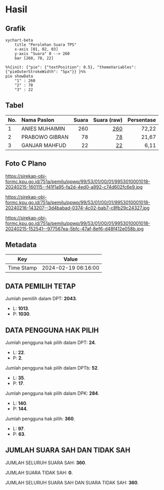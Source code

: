 # Hasil

## Grafik

```mermaid
xychart-beta
    title "Perolehan Suara TPS"
    x-axis [01, 02, 03]
    y-axis "Suara" 0 --> 260
    bar [260, 78, 22]
```

```mermaid
%%{init: {"pie": {"textPosition": 0.5}, "themeVariables": {"pieOuterStrokeWidth": "5px"}} }%%
pie showData
    "1" : 260
    "2" : 78
    "3" : 22
```

## Tabel

| No. | Nama Paslon    | Suara | Suara (raw) | Persentase |
|:--- |:-------------- | -----:| -----------:| ----------:|
| 1   | ANIES MUHAIMIN | 260   | [260][p-1]  | 72,22      |
| 2   | PRABOWO GIBRAN | 78    | [78][p-2]   | 21,67      |
| 3   | GANJAR MAHFUD  | 22    | [22][p-3]   | 6,11       |


[p-1]: https://github.com/gigit-pemilu/pemilu-2024-99-luar-negeri/blob/main/pilpres/hitung-suara/sub/99-luar-negeri/sub/53-jeddah-arab-saudi/sub/01-jeddah-arab-saudi/sub/0001-jeddah-arab-saudi/sub/018-ksk-006/sub/paslon-1.txt
[p-2]: https://github.com/gigit-pemilu/pemilu-2024-99-luar-negeri/blob/main/pilpres/hitung-suara/sub/99-luar-negeri/sub/53-jeddah-arab-saudi/sub/01-jeddah-arab-saudi/sub/0001-jeddah-arab-saudi/sub/018-ksk-006/sub/paslon-2.txt
[p-3]: https://github.com/gigit-pemilu/pemilu-2024-99-luar-negeri/blob/main/pilpres/hitung-suara/sub/99-luar-negeri/sub/53-jeddah-arab-saudi/sub/01-jeddah-arab-saudi/sub/0001-jeddah-arab-saudi/sub/018-ksk-006/sub/paslon-3.txt

## Foto C Plano

https://sirekap-obj-formc.kpu.go.id/751a/pemilu/ppwp/99/53/01/00/01/9953010001018-20240215-160115--f41f1a95-fa2d-4ed0-a992-c74d602fc6e9.jpg

https://sirekap-obj-formc.kpu.go.id/751a/pemilu/ppwp/99/53/01/00/01/9953010001018-20240216-143207--3d4babad-0374-4c02-bab7-c8fb29c24327.jpg

https://sirekap-obj-formc.kpu.go.id/751a/pemilu/ppwp/99/53/01/00/01/9953010001018-20240215-152541--977567ea-5bfc-47af-8ef6-d48f412e058b.jpg


## Metadata

| Key        | Value               |
| ---------- | ------------------- |
| Time Stamp | 2024-02-19 06:16:00 |


## DATA PEMILIH TETAP

Jumlah pemilih dalam DPT: **2043**.
 * L: **1013**.
 * P: **1030**.

## DATA PENGGUNA HAK PILIH

Jumlah pengguna hak pilih dalam DPT: **24**.
 * L: **22**.
 * P: **2**.

Jumlah pengguna hak pilih dalam DPTb: **52**.
 * L: **35**.
 * P: **17**.

Jumlah pengguna hak pilih dalam DPK: **284**.
 * L: **140**.
 * P: **144**.

Jumlah pengguna hak pilih: **360**.
 * L: **97**.
 * P: **63**.

## JUMLAH SUARA SAH DAN TIDAK SAH

JUMLAH SELURUH SUARA SAH: **360**.

JUMLAH SUARA TIDAK SAH: **0**.

JUMLAH SELURUH SUARA SAH DAN SUARA TIDAK SAH: **360**.


